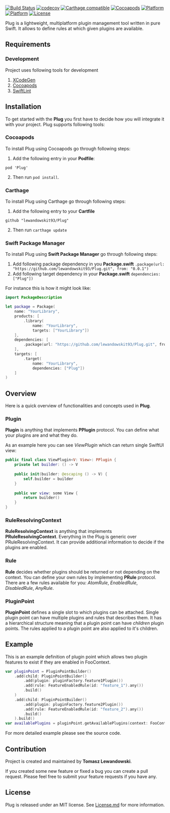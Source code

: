 [![Build Status](https://travis-ci.org/lewandowskit93/Plug.svg?branch=master)](https://travis-ci.org/lewandowskit93/Plug)
[![codecov](https://codecov.io/gh/lewandowskit93/Plug/branch/master/graph/badge.svg)](https://codecov.io/gh/lewandowskit93/Plug)
[![Carthage compatible](https://img.shields.io/badge/Carthage-Compatible-brightgreen.svg?style=flat)](https://github.com/Carthage/Carthage)
[![Cocoapods](https://img.shields.io/cocoapods/v/Plug.svg?style=flat)](https://cocoapods.org/pods/Plug)
[![Platform](https://img.shields.io/cocoapods/p/Plug.svg?style=flat)](https://cocoapods.org/pods/Plug)
[![Platform](https://img.shields.io/badge/Platform-linux-brightgreen.svg)](#)
[![License](https://img.shields.io/cocoapods/l/Plug.svg?style=flat)](https://cocoapods.org/pods/Plug)

Plug is a lightweight, multiplatform plugin management tool written in pure Swift. It allows to define rules at which given plugins are available.

## Requirements

### Development
Project uses following tools for development
1. [XCodeGen](https://github.com/yonaskolb/XcodeGen)
2. [Cocoapods](https://cocoapods.org)
3. [SwiftLint](https://github.com/realm/SwiftLint)

## Installation

To get started with the **Plug** you first have to decide how you will integrate it with your project. Plug supports following tools:

### Cocoapods

To install Plug using Cocoapods go through following steps:

1. Add the following entry in your **Podfile**:
```
pod 'Plug'
```
2. Then run `pod install`.


### Carthage

To install Plug using Carthage go through following steps:

1. Add the following entry to your **Cartfile**

```
github "lewandowskit93/Plug"
```

2. Then run ```carthage update```

### Swift Package Manager

To install Plug using **Swift Package Manager** go through following steps:

1. Add following package dependency in you **Package.swift** ``` .package(url: "https://github.com/lewandowskit93/Plug.git", from: "0.0.1") ```
2. Add following target dependency in your **Package.swift** ``` dependencies: ["Plug"]) ```

For instance this is how it might look like:
```swift
import PackageDescription

let package = Package(
    name: "YourLibrary",
    products: [
        .library(
            name: "YourLibrary",
            targets: ["YourLibrary"])
    ],
    dependencies: [
        .package(url: "https://github.com/lewandowskit93/Plug.git", from: "0.0.1")
    ],
    targets: [
        .target(
            name: "YourLibrary",
            dependencies: ["Plug"])
    ]
)
```

## Overview

Here is a quick overview of functionalities and concepts used in **Plug**.

### Plugin

**Plugin** is anything that implements **PPlugin** protocol. You can define what your plugins are and what they do.

As an example here you can see *ViewPlugin* which can return single SwiftUI view:
```swift
public final class ViewPlugin<V: View>: PPlugin {
    private let builder: () -> V
    
    public init(builder: @escaping () -> V) {
        self.builder = builder
    }
    
    public var view: some View {
        return builder()
    }
}
```

### RuleResolvingContext

**RuleResolvingContext** is anything that implements **PRuleResolvingContext**. Everything in the Plug is generic over PRuleResolvingContext. It can provide additional information to decide if the plugins are enabled.

### Rule

**Rule** decides whether plugins should be returned or not depending on the context. You can define your own rules by implementing **PRule** protocol.
There are a few rules available for you: *AtomRule*, *EnabledRule*, *DisabledRule*, *AnyRule*.

### PluginPoint

**PluginPoint** defines a single slot to which plugins can be attached. Single plugin point can have multiple plugins and rules that describes them. It has a hierarchical structure meaning that a plugin point can have *children* plugin points. The rules applied to a plugin point are also applied to it's children.

## Example

This is an example definition of plugin point which allows two plugin features to exist if they are enabled in FooContext.

```swift
var pluginPoint = PluginPointBuilder()
    .add(child: PluginPointBuilder()
        .add(plugin: pluginFactory.feature1Plugin())
        .add(rule: FeatureEnabledRule(id: "feature_1").any())
        .build()
    )
    .add(child: PluginPointBuilder()
        .add(plugin: pluginFactory.feature2Plugin())
        .add(rule: FeatureEnabledRule(id: "feature_2").any())
        .build()
    ).build()
var availablePlugins = pluginPoint.getAvailablePlugins(context: FooContext())
```

For more detailed example please see the source code.

## Contribution

Project is created and maintained by **Tomasz Lewandowski**.

If you created some new feature or fixed a bug you can create a pull request. Please feel free to submit your feature requests if you have any.

## License

Plug is released under an MIT license. See [License.md](LICENSE.md) for more information.
